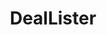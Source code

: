 ---
title: DealLister
crosslinks:
- BulkDeals
- RareDeals
- androiddeals
- horror
- Laptop
- OKdeal
- videogames
- suggestapc
---